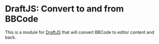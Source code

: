 # DraftJS: Convert to and from BBCode

This is a module for [DraftJS](https://github.com/facebook/draft-js) that will convert BBCode to editor content and back.